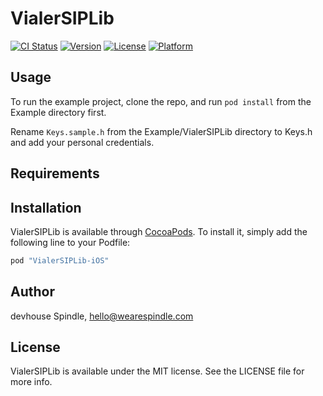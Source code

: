 # VialerSIPLib

[![CI Status](http://img.shields.io/travis/wearespindle/VialerSIPLib.svg?style=flat)](https://travis-ci.org/wearespindle/VialerSIPLib)
[![Version](https://img.shields.io/cocoapods/v/VialerSIPLib.svg?style=flat)](http://cocoapods.org/pods/VialerSIPLib)
[![License](https://img.shields.io/cocoapods/l/VialerSIPLib.svg?style=flat)](http://cocoapods.org/pods/VialerSIPLib)
[![Platform](https://img.shields.io/cocoapods/p/VialerSIPLib.svg?style=flat)](http://cocoapods.org/pods/VialerSIPLib)

## Usage

To run the example project, clone the repo, and run `pod install` from the Example directory first.

Rename `Keys.sample.h` from the Example/VialerSIPLib directory to Keys.h and add your personal credentials.

## Requirements

## Installation

VialerSIPLib is available through [CocoaPods](http://cocoapods.org). To install
it, simply add the following line to your Podfile:

```ruby
pod "VialerSIPLib-iOS"
```

## Author

devhouse Spindle, hello@wearespindle.com

## License

VialerSIPLib is available under the MIT license. See the LICENSE file for more info.
